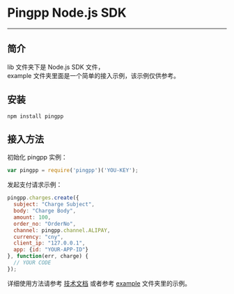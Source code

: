 Pingpp Node.js SDK 
=================

****

## 简介

lib 文件夹下是 Node.js SDK 文件，<br>
example 文件夹里面是一个简单的接入示例，该示例仅供参考。

## 安装
`npm install pingpp`

## 接入方法

初始化 pingpp 实例：

```js
var pingpp = require('pingpp')('YOU-KEY');
```
发起支付请求示例：

```js
pingpp.charges.create({
  subject: "Charge Subject",
  body: "Charge Body",
  amount: 100,
  order_no: "OrderNo",
  channel: pingpp.channel.ALIPAY,
  currency: "cny",
  client_ip: "127.0.0.1",
  app: {id: "YOUR-APP-ID"}
}, function(err, charge) {
  // YOUR CODE
});
```

详细使用方法请参考 [技术文档](https://pingplusplus.com/document) 或者参考 [example](https://github.com/PingPlusPlus/pingpp-nodejs/tree/master/example) 文件夹里的示例。
